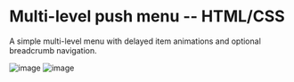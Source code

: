 # Multi-level push menu -- HTML/CSS 
A simple multi-level menu with delayed item animations and optional breadcrumb navigation.

![image](https://user-images.githubusercontent.com/95493800/179344178-74cf2845-5074-490a-bb52-00a0ccc48cae.png)
![image](https://user-images.githubusercontent.com/95493800/179344190-c82b8b68-cce2-4655-8fc3-ee4d65233548.png)


